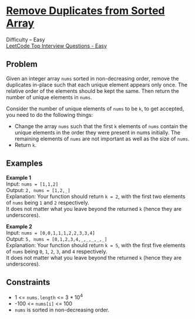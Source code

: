 # [Remove Duplicates from Sorted Array](https://leetcode.com/problems/remove-duplicates-from-sorted-array/description/)

Difficulty – Easy  
[LeetCode Top Interview Questions - Easy](https://leetcode.com/explore/featured/card/top-interview-questions-easy/)

## Problem

Given an integer array `nums` sorted in non-decreasing order, remove the duplicates in-place such that each unique element appears only once. The relative order of the elements should be kept the same. Then return the number of unique elements in `nums`.

Consider the number of unique elements of `nums` to be `k`, to get accepted, you need to do the following things:

- Change the array `nums` such that the first `k` elements of `nums` contain the unique elements in the order they were present in nums initially. The remaining elements of `nums` are not important as well as the size of `nums`.
- Return `k`.

## Examples

**Example 1**  
Input: `nums = [1,1,2]`  
Output: `2, nums = [1,2,_]`  
Explanation: Your function should return `k = 2`, with the first two elements of `nums` being `1` and `2` respectively.  
It does not matter what you leave beyond the returned `k` (hence they are underscores).

**Example 2**  
Input: `nums = [0,0,1,1,1,2,2,3,3,4]`  
Output: `5, nums = [0,1,2,3,4,_,_,_,_,_]`  
Explanation: Your function should return `k = 5`, with the first five elements of `nums` being `0`, `1`, `2`, `3`, and `4` respectively.  
It does not matter what you leave beyond the returned `k` (hence they are underscores).

## Constraints

- 1 <= `nums.length` <= 3 \* 10<sup>4</sup>
- -100 <= `nums[i]` <= 100
- `nums` is sorted in non-decreasing order.
